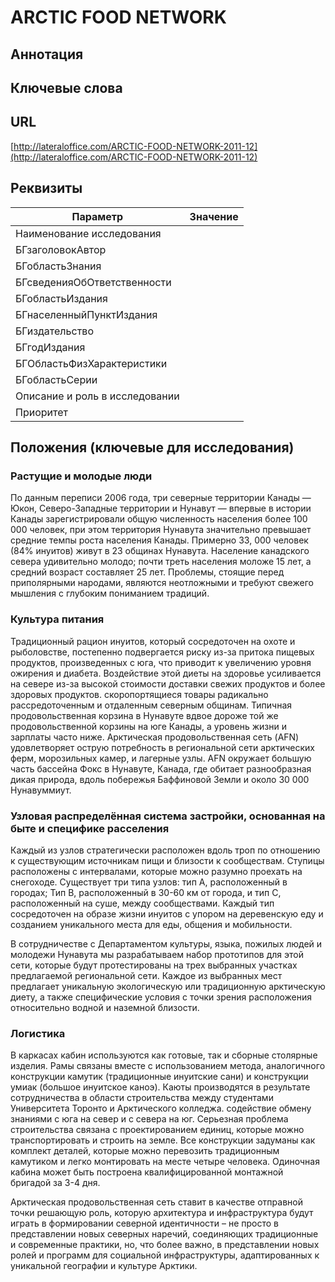 # ARCTIC FOOD NETWORK

## Аннотация

## Ключевые слова

## URL

[http://lateraloffice.com/ARCTIC-FOOD-NETWORK-2011-12](http://lateraloffice.com/ARCTIC-FOOD-NETWORK-2011-12)

## Реквизиты

| Параметр                       | Значение |
| ------------------------------ | -------- |
| Наименование исследования      |          |
| БГзаголовокАвтор               |          |
| БГобластьЗнания                |          |
| БГсведенияОбОтветственности    |          |
| БГобластьИздания               |          |
| БГнаселенныйПунктИздания       |          |
| БГиздательство                 |          |
| БГгодИздания                   |          |
| БГОбластьФизХарактеристики     |          |
| БГобластьСерии                 |          |
| Описание и роль в исследовании |          |
| Приоритет                      |          |

## Положения (ключевые для исследования)

### Растущие и молодые люди

По данным переписи 2006 года, три северные территории Канады — Юкон, Северо-Западные территории и Нунавут — впервые в истории Канады зарегистрировали общую численность населения более 100 000 человек, при этом территория Нунавута значительно превышает средние темпы роста населения Канады. Примерно 33, 000 человек (84% инуитов) живут в 23 общинах Нунавута. Население канадского севера удивительно молодо; почти треть населения моложе 15 лет, а средний возраст составляет 25 лет. Проблемы, стоящие перед приполярными народами, являются неотложными и требуют свежего мышления с глубоким пониманием традиций.

### Культура питания

Традиционный рацион инуитов, который сосредоточен на охоте и рыболовстве, постепенно подвергается риску из-за притока пищевых продуктов, произведенных с юга, что приводит к увеличению уровня ожирения и диабета. Воздействие этой диеты на здоровье усиливается на севере из-за высокой стоимости доставки свежих продуктов и более здоровых продуктов. скоропортящиеся товары радикально рассредоточенным и отдаленным северным общинам. Типичная продовольственная корзина в Нунавуте вдвое дороже той же продовольственной корзины на юге Канады, а уровень жизни и зарплаты часто ниже. Арктическая продовольственная сеть (AFN) удовлетворяет острую потребность в региональной сети арктических ферм, морозильных камер, и лагерные узлы. AFN окружает большую часть бассейна Фокс в Нунавуте, Канада, где обитает разнообразная дикая природа, вдоль побережья Баффиновой Земли и около 30 000 Нунавуммиут.

### Узловая распределённая система застройки, основанная на быте и специфике расселения

Каждый из узлов стратегически расположен вдоль троп по отношению к существующим источникам пищи и близости к сообществам. Ступицы расположены с интервалами, которые можно разумно проехать на снегоходе. Существует три типа узлов: тип A, расположенный в городах; Тип B, расположенный в 30-60 км от города, и тип C, расположенный на суше, между сообществами. Каждый тип сосредоточен на образе жизни инуитов с упором на деревенскую еду и созданием уникального места для еды, общения и мобильности.

В сотрудничестве с Департаментом культуры, языка, пожилых людей и молодежи Нунавута мы разрабатываем набор прототипов для этой сети, которые будут протестированы на трех выбранных участках предлагаемой региональной сети. Каждое из выбранных мест предлагает уникальную экологическую или традиционную арктическую диету, а также специфические условия с точки зрения расположения относительно водной и наземной близости.

### Логистика

В каркасах кабин используются как готовые, так и сборные столярные изделия. Рамы связаны вместе с использованием метода, аналогичного конструкции камутик (традиционные инуитские сани) и конструкции умиак (большое инуитское каноэ). Каюты производятся в результате сотрудничества в области строительства между студентами Университета Торонто и Арктического колледжа. содействие обмену знаниями с юга на север и с севера на юг. Серьезная проблема строительства связана с проектированием единиц, которые можно транспортировать и строить на земле. Все конструкции задуманы как комплект деталей, которые можно перевозить традиционным камутиком и легко монтировать на месте четыре человека. Одиночная кабина может быть построена квалифицированной монтажной бригадой за 3-4 дня.

Арктическая продовольственная сеть ставит в качестве отправной точки решающую роль, которую архитектура и инфраструктура будут играть в формировании северной идентичности – не просто в представлении новых северных наречий, соединяющих традиционные и современные практики, но, что более важно, в представлении новых ролей и программ для социальной инфраструктуры, адаптированных к уникальной географии и культуре Арктики.
